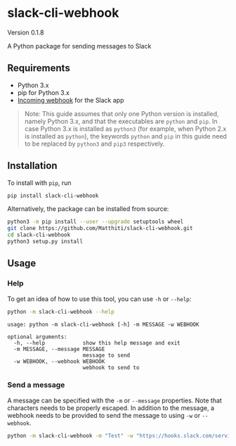 # slack-cli-webhook
Version 0.1.8

A Python package for sending messages to Slack

## Requirements
- Python 3.x
- pip for Python 3.x
- [Incoming webhook](https://api.slack.com/incoming-webhooks) for the Slack app

> Note:
> This guide assumes that only one Python version is installed, namely Python 3.x, and that the executables are `python` and `pip`. In case Python 3.x is installed as `python3` (for example, when Python 2.x is installed as `python`), the keywords `python` and `pip` in this guide need to be replaced by `python3` and `pip3` respectively.

## Installation
To install with `pip`, run
```bash
pip install slack-cli-webhook
```

Alternatively, the package can be installed from source:
```bash
python3 -m pip install --user --upgrade setuptools wheel
git clone https://github.com/Matthiti/slack-cli-webhook.git
cd slack-cli-webhook
python3 setup.py install
```
## Usage
### Help
To get an idea of how to use this tool, you can use `-h` or `--help`:
```bash
python -m slack-cli-webhook --help
```
```
usage: python -m slack-cli-webhook [-h] -m MESSAGE -w WEBHOOK

optional arguments:
  -h, --help            show this help message and exit
  -m MESSAGE, --message MESSAGE
                        message to send
  -w WEBHOOK, --webhook WEBHOOK
                        webhook to send to
```

### Send a message
A message can be specified with the `-m` or `--message` properties. Note that characters needs to be properly escaped. In addition to the message, a webhook needs to be provided to send the message to using `-w` or `--webhook`.

```bash
python -m slack-cli-webhook -m "Test" -w "https://hooks.slack.com/services/T00000000/B00000000/XXXXXXXXXXXXXXXXXXXXXXXX"
```
